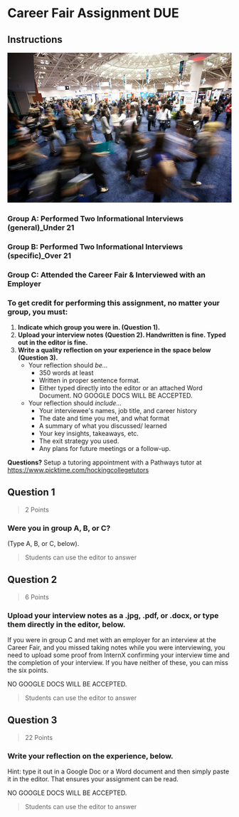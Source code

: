 # Career Fair Assignment DUE

## Instructions

![Career Fair](/Week%20Fourteen%20-%20Money%20Smarts%20(Asynchronous)\Before%20Listening\Career%20Fair.jpg)

### Group A: Performed Two Informational Interviews (general)_Under 21

### Group B: Performed Two Informational Interviews (specific)_Over 21

### Group C: Attended the Career Fair & Interviewed with an Employer

### To get credit for performing this assignment, no matter your group, you must:

1. **Indicate which group you were in. (Question 1).**
2. **Upload your interview notes (Question 2). Handwritten is fine. Typed out in the editor is fine.**
3. **Write a quality reflection on your experience in the space below (Question 3).**
    - Your reflection should *be...*
        - 350 words at least
        - Written in proper sentence format.
        - Either typed directly into the editor or an attached Word Document. NO GOOGLE DOCS WILL BE ACCEPTED.
    - Your reflection should *include...*
        - Your interviewee's names, job title, and career history
        - The date and time you met, and what format
        - A summary of what you discussed/ learned
        - Your key insights, takeaways, etc.
        - The exit strategy you used.
        - Any plans for future meetings or a follow-up.

**Questions?** Setup a tutoring appointment with a Pathways tutor at <https://www.picktime.com/hockingcollegetutors>

## Question 1

> 2 Points

### **Were you in group A, B, or C?**

(Type A, B, or C, below).

> Students can use the editor to answer

## Question 2

> 6 Points

### **Upload your interview notes as a .jpg, .pdf, or .docx, or type them directly in the editor, below.**

If you were in group C and met with an employer for an interview at the Career Fair, and you missed taking notes while you were interviewing, you need to upload some proof from InternX confirming your interview time and the completion of your interview. If you have neither of these, you can miss the six points.

NO GOOGLE DOCS WILL BE ACCEPTED.

> Students can use the editor to answer

## Question 3

> 22 Points

### **Write your reflection on the experience, below.**

Hint: type it out in a Google Doc or a Word document and then simply paste it in the editor. That ensures your assignment can be read.

NO GOOGLE DOCS WILL BE ACCEPTED.

> Students can use the editor to answer
